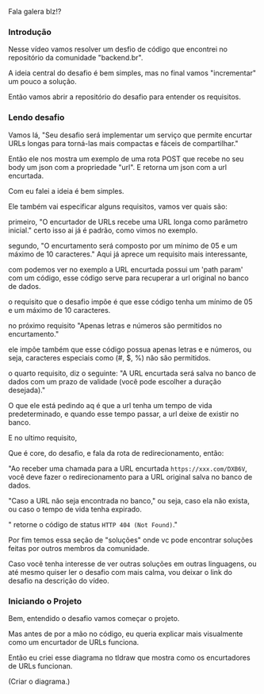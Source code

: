 
Fala galera blz!?

### Introdução
Nesse vídeo vamos resolver um desfio de código que encontrei no repositório da comunidade "backend.br".

A ideia central do desafio é bem simples, mas no final vamos "incrementar" um pouco a solução. 

Então vamos abrir a repositório do desafio para entender os requisitos.
### Lendo desafio

Vamos lá, 
"Seu desafio será implementar um serviço que permite encurtar URLs longas para torná-las mais compactas e fáceis de compartilhar."

Então ele nos mostra um exemplo de uma rota POST que recebe no seu body um json com a propriedade "url". E retorna um json com a url encurtada.

Com eu falei a ideia é bem simples.

Ele também vai especificar alguns requisitos, vamos ver quais são:

primeiro,
"O encurtador de URLs recebe uma URL longa como parâmetro inicial."
certo isso ai já é padrão, como vimos no exemplo.

segundo,
"O encurtamento será composto por um mínimo de 05 e um máximo de 10 caracteres."
Aqui já aprece um requisito mais interessante, 

com podemos ver no exemplo a URL encurtada possui um 'path param' com um código, esse código serve para recuperar a url original no banco de dados.

o requisito que o desafio impõe é que esse código tenha um mínimo de 05 e um máximo de 10 caracteres. 

no próximo requisito 
"Apenas letras e números são permitidos no encurtamento."

ele impõe também que esse código possua apenas letras e e números, ou seja, caracteres especiais como (#, $, %) não são permitidos.

o quarto requisito, diz o seguinte:
"A URL encurtada será salva no banco de dados com um prazo de validade (você pode escolher a duração desejada)."

O que ele está pedindo aq é que a url tenha um tempo de vida predeterminado, e quando esse tempo passar, a url deixe de existir no banco. 

E no ultimo requisito,

Que é core, do desafio, e fala da rota de redirecionamento, então:

"Ao receber uma chamada para a URL encurtada `https://xxx.com/DXB6V`, você deve fazer o redirecionamento para a URL original salva no banco de dados. 

"Caso a URL não seja encontrada no banco,"
ou seja, caso ela não exista, ou caso o tempo de vida tenha expirado.

" retorne o código de status `HTTP 404 (Not Found)`."

Por fim temos essa seção de "soluções" onde vc pode encontrar soluções feitas por outros membros da comunidade. 

Caso você tenha interesse de ver outras soluções em outras linguagens, ou até mesmo quiser ler o desafio com mais calma, vou deixar o link do desafio na descrição do vídeo.

### Iniciando o Projeto

Bem, entendido o desafio vamos começar o projeto.

Mas antes de por a mão no código, eu queria explicar mais visualmente como um encurtador de URLs funciona.

Então eu criei esse diagrama no tldraw que mostra como os encurtadores de URLs funcionan.

(Criar o diagrama.)














